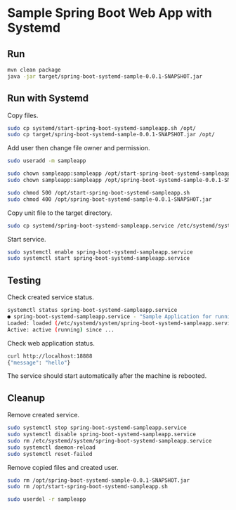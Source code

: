# Sample Spring Boot Web App with Systemd

## Run

```sh
mvn clean package
java -jar target/spring-boot-systemd-sample-0.0.1-SNAPSHOT.jar 
```

## Run with Systemd

Copy files.

```sh
sudo cp systemd/start-spring-boot-systemd-sampleapp.sh /opt/
sudo cp target/spring-boot-systemd-sample-0.0.1-SNAPSHOT.jar /opt/
```

Add user then change file owner and permission.

```sh
sudo useradd -m sampleapp

sudo chown sampleapp:sampleapp /opt/start-spring-boot-systemd-sampleapp.sh
sudo chown sampleapp:sampleapp /opt/spring-boot-systemd-sample-0.0.1-SNAPSHOT.jar

sudo chmod 500 /opt/start-spring-boot-systemd-sampleapp.sh
sudo chmod 400 /opt/spring-boot-systemd-sample-0.0.1-SNAPSHOT.jar
```

Copy unit file to the target directory.

```sh
sudo cp systemd/spring-boot-systemd-sampleapp.service /etc/systemd/system
```

Start service.

```sh
sudo systemctl enable spring-boot-systemd-sampleapp.service 
sudo systemctl start spring-boot-systemd-sampleapp.service 
```

## Testing

Check created service status.

```sh
systemctl status spring-boot-systemd-sampleapp.service
● spring-boot-systemd-sampleapp.service - "Sample Application for running spring boot app with systemd"
Loaded: loaded (/etc/systemd/system/spring-boot-systemd-sampleapp.service; enabled; vendor preset: enabled)
Active: active (running) since ...
```

Check web application status.

```sh
curl http://localhost:18888
{"message": "hello"}
```

The service should start automatically after the machine is rebooted.

## Cleanup

Remove created service.

```sh
sudo systemctl stop spring-boot-systemd-sampleapp.service 
sudo systemctl disable spring-boot-systemd-sampleapp.service
sudo rm /etc/systemd/system/spring-boot-systemd-sampleapp.service
sudo systemctl daemon-reload 
sudo systemctl reset-failed
```

Remove copied files and created user.

```sh
sudo rm /opt/spring-boot-systemd-sample-0.0.1-SNAPSHOT.jar
sudo rm /opt/start-spring-boot-systemd-sampleapp.sh
```

```sh
sudo userdel -r sampleapp
```
